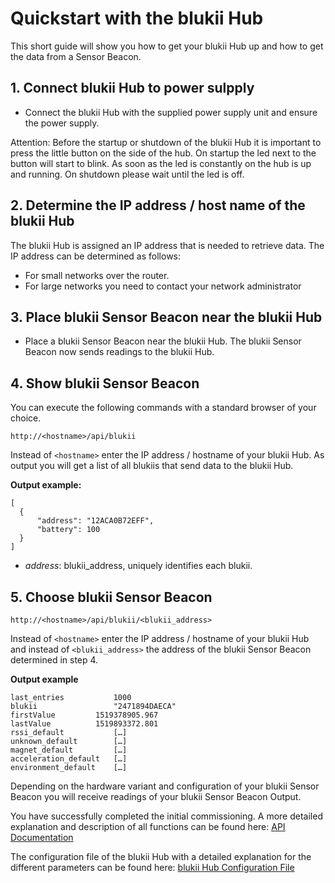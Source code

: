 
# Quickstart with the blukii Hub

This short guide will show you how to get your blukii Hub up and how to get the data from a Sensor Beacon.

## 1. Connect blukii Hub to power sulpply
- Connect the blukii Hub with the supplied power supply unit and ensure the power supply.

Attention: Before the startup or shutdown of the blukii Hub it is important to press the little button on the side of the hub.
On startup the led next to the button will start to blink. As soon as the led is constantly on the hub is up and running.
On shutdown please wait until the led is off.


## 2. Determine the IP address / host name of the blukii Hub
The blukii Hub is assigned an IP address that is needed to retrieve data.
The IP address can be determined as follows:
- For small networks over the router.
- For large networks you need to contact your network administrator   

## 3. Place blukii Sensor Beacon near the blukii Hub
- Place a blukii Sensor Beacon near the blukii Hub.
The blukii Sensor Beacon now sends readings to the blukii Hub.

## 4. Show blukii Sensor Beacon
You can execute the following commands with a standard browser of your choice.
  ```
  http://<hostname>/api/blukii
  ```
 Instead of `<hostname>` enter the IP address / hostname of your blukii Hub. As output you will get a list of all blukiis that send data to the blukii Hub.

  **Output example:**
  ```
  [
    {
        "address": "12ACA0B72EFF",
        "battery": 100
    }
  ]
  ```
  - _address_: blukii_address, uniquely identifies each blukii.

## 5. Choose blukii Sensor Beacon
```
http://<hostname>/api/blukii/<blukii_address>
```
Instead of `<hostname>` enter the IP address / hostname of your blukii Hub and instead of `<blukii_address>` the address of the blukii Sensor Beacon determined in step 4.

**Output example**
```
last_entries	       1000
blukii	               "2471894DAECA"
firstValue	       1519378905.967
lastValue	       1519893372.801
rssi_default	       […]
unknown_default	       […]
magnet_default	       […]
acceleration_default   […]
environment_default    […]
```
Depending on the hardware variant and configuration of your blukii Sensor Beacon you will receive readings of your blukii Sensor Beacon Output.


You have successfully completed the initial commissioning. A more detailed explanation and description of all functions can be found here: [API Documentation](doku_api_en.md)

The configuration file of the blukii Hub with a detailed explanation for the different parameters can be found here: [blukii Hub Configuration File](configuration_en.md) 
